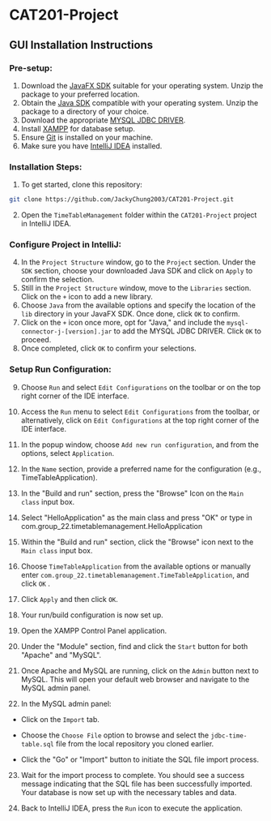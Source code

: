 # CAT201-Project

## GUI Installation Instructions

### Pre-setup:

1. Download the [JavaFX SDK](https://gluonhq.com/products/javafx/) suitable for your operating system. Unzip the package to your preferred location.
2. Obtain the [Java SDK](https://www.oracle.com/java/technologies/downloads/) compatible with your operating system. Unzip the package to a directory of your choice.
3. Download the appropriate [MYSQL JDBC DRIVER](https://dbschema.com/jdbc-driver/mysql.html).
4. Install [XAMPP](https://www.apachefriends.org/index.html) for database setup.
5. Ensure [Git](https://git-scm.com/download/win) is installed on your machine.
6. Make sure you have [IntelliJ IDEA](https://www.jetbrains.com/idea/) installed.

### Installation Steps:

1. To get started, clone this repository:

```bash
git clone https://github.com/JackyChung2003/CAT201-Project.git
```
2. Open the `TimeTableManagement` folder within the `CAT201-Project` project in IntelliJ IDEA.


### Configure Project in IntelliJ:
4.  In the `Project Structure` window, go to the `Project` section. Under the `SDK` section, choose your downloaded Java SDK and click on `Apply` to confirm the selection.
5.  Still in the `Project Structure` window, move to the `Libraries` section. Click on the `+` icon to add a new library.
6.  Choose `Java` from the available options and specify the location of the `lib` directory in your JavaFX SDK. Once done, click `OK` to confirm.
7.  Click on the `+` icon once more, opt for "Java," and include the `mysql-connector-j-[version].jar` to add the MYSQL JDBC DRIVER. Click `OK` to proceed.
8.  Once completed, click `OK` to confirm your selections.


### Setup Run Configuration:
9. Choose `Run` and select `Edit Configurations` on the toolbar or on the top right corner of the IDE interface.
10. Access the `Run` menu to select `Edit Configurations` from the toolbar, or alternatively, click on `Edit Configurations` at the top right corner of the IDE interface.
11. In the popup window, choose `Add new run configuration`, and from the options, select `Application`.
12. In the `Name` section, provide a preferred name for the configuration (e.g., TimeTableApplication).
13. In the "Build and run" section, press the "Browse" Icon on the `Main class` input box.
14. Select "HelloApplication" as the main class and press "OK" or type in com.group_22.timetablemanagement.HelloApplication
15. Within the "Build and run" section, click the "Browse" icon next to the `Main class` input box.
16. Choose `TimeTableApplication` from the available options or manually enter `com.group_22.timetablemanagement.TimeTableApplication`, and click `OK` .
17. Click `Apply` and then click `OK`.
18. Your run/build configuration is now set up.


19. Open the XAMPP Control Panel application.
20. Under the "Module" section, find and click the `Start` button for both "Apache" and "MySQL".

21. Once Apache and MySQL are running, click on the `Admin` button next to MySQL. This will open your default web browser and navigate to the MySQL admin panel.

22. In the MySQL admin panel:
   - Click on the `Import` tab.

   - Choose the `Choose File` option to browse and select the `jdbc-time-table.sql` file from the local repository you cloned earlier.

   - Click the "Go" or "Import" button to initiate the SQL file import process.

23. Wait for the import process to complete. You should see a success message indicating that the SQL file has been successfully imported. Your database is now set up with the necessary tables and data.

25. Back to IntelliJ IDEA, press the `Run` icon to execute the application.


